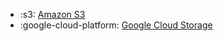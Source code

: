 <!-- To add an entry, first add an SVG logo in overrides/.icons, then add a new line item in the table. Wrap the icon filename in colons to reference it. -->

<div class="grid cards" markdown>

- :s3: [Amazon S3](../data/destinations/amazon-s3.md)
- :google-cloud-platform: [Google Cloud Storage](../data/destinations/google-cloud-storage.md)

</div>
